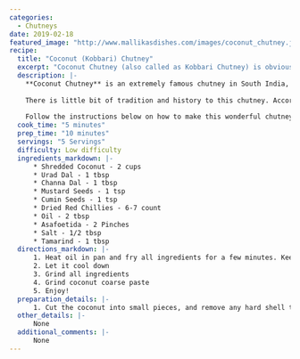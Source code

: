 ```yaml
--- 
categories: 
  - Chutneys
date: 2019-02-18
featured_image: "http://www.mallikasdishes.com/images/coconut_chutney.jpg"
recipe:
  title: "Coconut (Kobbari) Chutney"
  excerpt: "Coconut Chutney (also called as Kobbari Chutney) is obviously made of fresh coconut. It has a unique texture, extremely high in fiber and tasts amazing with any breakfast items, as well with rice, rotis/chapathis, and more!"
  description: |-
    **Coconut Chutney** is an extremely famous chutney in South India, and anytime you walk into any of the South Indian restaurants, they serve this Chutney along with many breakfast items, and is also served during main course. This chutney is loaded with flavor, and when eaten with hot rice and pure ghee, it feels like you're literally in heaven!. It simply tastes that good!
    
    There is little bit of tradition and history to this chutney. According to the Hindu religion, Coconut is considered one of the purest form of fruit one can offer to God. Many families buy coconuts along with vegetables from markets, and offer coconuts to God as part of their regular prayer at home. After the prayer, they break the coconut, the coconut water becomes holy water, and the inner core usually ends up in chutneys or other recipes 😊
    
    Follow the instructions below on how to make this wonderful chutney. It is SO easy to make and tastes SO delicious!
  cook_time: "5 minutes"
  prep_time: "10 minutes"
  servings: "5 Servings"
  difficulty: Low difficulty
  ingredients_markdown: |-
      * Shredded Coconut - 2 cups
      * Urad Dal - 1 tbsp
      * Channa Dal - 1 tbsp
      * Mustard Seeds - 1 tsp
      * Cumin Seeds - 1 tsp
      * Dried Red Chillies - 6-7 count
      * Oil - 2 tbsp
      * Asafoetida - 2 Pinches
      * Salt - 1/2 tbsp
      * Tamarind - 1 tbsp
  directions_markdown: |-
      1. Heat oil in pan and fry all ingredients for a few minutes. Keep it aside 
      2. Let it cool down
      3. Grind all ingredients
      4. Grind coconut coarse paste
      5. Enjoy!
  preparation_details: |-
      1. Cut the coconut into small pieces, and remove any hard shell that you may have
  other_details: |-
      None
  additional_comments: |-
      None
---
```

